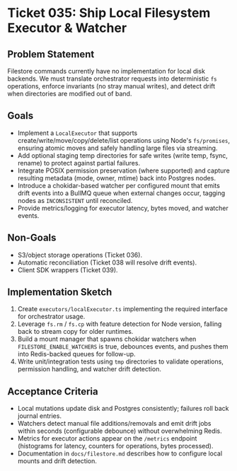 # Ticket 035: Ship Local Filesystem Executor & Watcher

## Problem Statement
Filestore commands currently have no implementation for local disk backends. We must translate orchestrator requests into deterministic `fs` operations, enforce invariants (no stray manual writes), and detect drift when directories are modified out of band.

## Goals
- Implement a `LocalExecutor` that supports create/write/move/copy/delete/list operations using Node's `fs/promises`, ensuring atomic moves and safely handling large files via streaming.
- Add optional staging temp directories for safe writes (write temp, fsync, rename) to protect against partial failures.
- Integrate POSIX permission preservation (where supported) and capture resulting metadata (mode, owner, mtime) back into Postgres nodes.
- Introduce a chokidar-based watcher per configured mount that emits drift events into a BullMQ queue when external changes occur, tagging nodes as `INCONSISTENT` until reconciled.
- Provide metrics/logging for executor latency, bytes moved, and watcher events.

## Non-Goals
- S3/object storage operations (Ticket 036).
- Automatic reconciliation (Ticket 038 will resolve drift events).
- Client SDK wrappers (Ticket 039).

## Implementation Sketch
1. Create `executors/localExecutor.ts` implementing the required interface for orchestrator usage.
2. Leverage `fs.rm` / `fs.cp` with feature detection for Node version, falling back to stream copy for older runtimes.
3. Build a mount manager that spawns chokidar watchers when `FILESTORE_ENABLE_WATCHERS` is true, debounces events, and pushes them into Redis-backed queues for follow-up.
4. Write unit/integration tests using `tmp` directories to validate operations, permission handling, and watcher drift detection.

## Acceptance Criteria
- Local mutations update disk and Postgres consistently; failures roll back journal entries.
- Watchers detect manual file additions/removals and emit drift jobs within seconds (configurable debounce) without overwhelming Redis.
- Metrics for executor actions appear on the `/metrics` endpoint (histograms for latency, counters for operations, bytes processed).
- Documentation in `docs/filestore.md` describes how to configure local mounts and drift detection.
